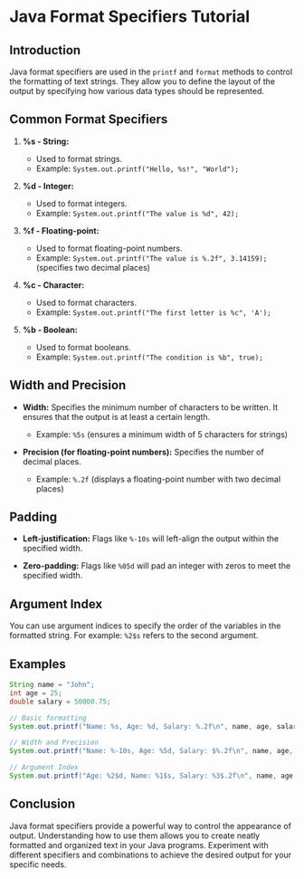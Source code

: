 # Java Format Specifiers Tutorial

## Introduction
Java format specifiers are used in the `printf` and `format` methods to control the formatting of text strings. They allow you to define the layout of the output by specifying how various data types should be represented.

## Common Format Specifiers
1. **%s - String:**
    - Used to format strings.
    - Example: `System.out.printf("Hello, %s!", "World");`

2. **%d - Integer:**
    - Used to format integers.
    - Example: `System.out.printf("The value is %d", 42);`

3. **%f - Floating-point:**
    - Used to format floating-point numbers.
    - Example: `System.out.printf("The value is %.2f", 3.14159);` (specifies two decimal places)

4. **%c - Character:**
    - Used to format characters.
    - Example: `System.out.printf("The first letter is %c", 'A');`

5. **%b - Boolean:**
    - Used to format booleans.
    - Example: `System.out.printf("The condition is %b", true);`

## Width and Precision
- **Width:** Specifies the minimum number of characters to be written. It ensures that the output is at least a certain length.
    - Example: `%5s` (ensures a minimum width of 5 characters for strings)

- **Precision (for floating-point numbers):** Specifies the number of decimal places.
    - Example: `%.2f` (displays a floating-point number with two decimal places)

## Padding
- **Left-justification:** Flags like `%-10s` will left-align the output within the specified width.

- **Zero-padding:** Flags like `%05d` will pad an integer with zeros to meet the specified width.

## Argument Index
You can use argument indices to specify the order of the variables in the formatted string. For example: `%2$s` refers to the second argument.

## Examples
```java
String name = "John";
int age = 25;
double salary = 50000.75;

// Basic formatting
System.out.printf("Name: %s, Age: %d, Salary: %.2f\n", name, age, salary);

// Width and Precision
System.out.printf("Name: %-10s, Age: %5d, Salary: $%.2f\n", name, age, salary);

// Argument Index
System.out.printf("Age: %2$d, Name: %1$s, Salary: %3$.2f\n", name, age, salary);
```

## Conclusion
Java format specifiers provide a powerful way to control the appearance of output. Understanding how to use them allows you to create neatly formatted and organized text in your Java programs. Experiment with different specifiers and combinations to achieve the desired output for your specific needs.